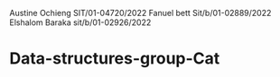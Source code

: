 Austine Ochieng SIT/01-04720/2022
Fanuel bett    Sit/b/01-02889/2022
Elshalom Baraka sit/b/01-02926/2022


# Data-structures-group-Cat
